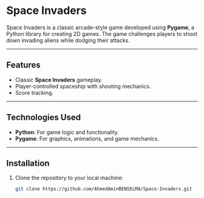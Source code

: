 # Space Invaders

Space Invaders is a classic arcade-style game developed using **Pygame**, a Python library for creating 2D games. The game challenges players to shoot down invading aliens while dodging their attacks.

---

## Features
- Classic **Space Invaders** gameplay.
- Player-controlled spaceship with shooting mechanics.
- Score tracking.

---

## Technologies Used
- **Python**: For game logic and functionality.
- **Pygame**: For graphics, animations, and game mechanics.

---

## Installation
1. Clone the repository to your local machine:
   ```bash
   git clone https://github.com/AhmedAminBENSELMA/Space-Invaders.git
